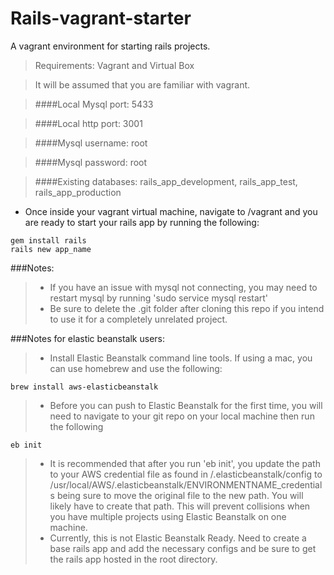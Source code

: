 Rails-vagrant-starter
=========
A vagrant environment for starting rails projects.


> Requirements: Vagrant and Virtual Box

> It will be assumed that you are familiar with vagrant.

> ####Local Mysql port: 5433

> ####Local http port: 3001

> ####Mysql username: root

> ####Mysql password: root

> ####Existing databases: rails_app_development, rails_app_test, rails_app_production


- Once inside your vagrant virtual machine, navigate to /vagrant and you are ready to start your rails app by running the following:
```
gem install rails
rails new app_name
```
###Notes:
>* If you have an issue with mysql not connecting, you may need to restart mysql by running 'sudo service mysql restart'
>* Be sure to delete the .git folder after cloning this repo if you intend to use it for a completely unrelated project.

###Notes for elastic beanstalk users:
>* Install Elastic Beanstalk command line tools. If using a mac, you can use homebrew and use the following:
```
brew install aws-elasticbeanstalk
```
>* Before you can push to Elastic Beanstalk for the first time, you will need to navigate to your git repo on your local machine then run the following
```
eb init
```
>* It is recommended that after you run 'eb init', you update the path to your AWS credential file as found in /.elasticbeanstalk/config to /usr/local/AWS/.elasticbeanstalk/ENVIRONMENTNAME_credentials being sure to move the original file to the new path. You will likely have to create that path. This will prevent collisions when you have multiple projects using Elastic Beanstalk on one machine.
>* Currently, this is not Elastic Beanstalk Ready. Need to create a base rails app and add the necessary configs and be sure to get the rails app hosted in the root directory.
